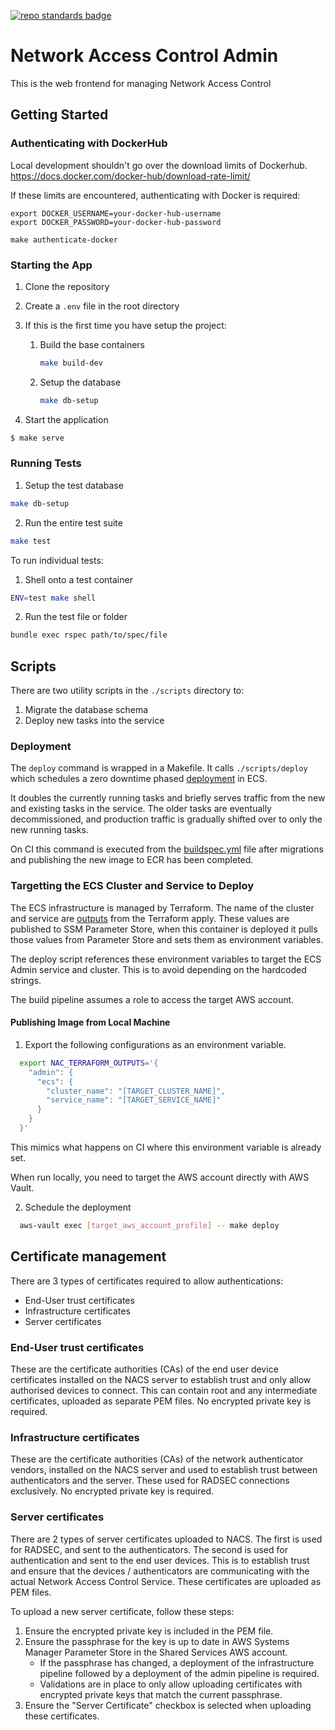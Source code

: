 [![repo standards badge](https://img.shields.io/badge/dynamic/json?color=blue&style=flat&logo=github&labelColor=32393F&label=MoJ%20Compliant&query=%24.result&url=https%3A%2F%2Foperations-engineering-reports.cloud-platform.service.justice.gov.uk%2Fapi%2Fv1%2Fcompliant_public_repositories%2Fnetwork-access-control-admin)](https://operations-engineering-reports.cloud-platform.service.justice.gov.uk/public-github-repositories.html#network-access-control-admin "Link to report")

# Network Access Control Admin

This is the web frontend for managing Network Access Control

## Getting Started

### Authenticating with DockerHub


Local development shouldn't go over the download limits of Dockerhub.
https://docs.docker.com/docker-hub/download-rate-limit/

If these limits are encountered, authenticating with Docker is required:

```
export DOCKER_USERNAME=your-docker-hub-username
export DOCKER_PASSWORD=your-docker-hub-password

make authenticate-docker
```

### Starting the App

1. Clone the repository
1. Create a `.env` file in the root directory
1. If this is the first time you have setup the project:

   1. Build the base containers

      ```sh
      make build-dev
      ```

   2. Setup the database

      ```sh
      make db-setup
      ```

1. Start the application

```sh
$ make serve
```

### Running Tests

1. Setup the test database

```sh
make db-setup
```

2. Run the entire test suite

```sh
make test
```

To run individual tests:

1. Shell onto a test container

```sh
ENV=test make shell
```

2. Run the test file or folder

```sh
bundle exec rspec path/to/spec/file
```

## Scripts

There are two utility scripts in the `./scripts` directory to:

1. Migrate the database schema
2. Deploy new tasks into the service

### Deployment

The `deploy` command is wrapped in a Makefile. It calls `./scripts/deploy` which schedules a zero downtime phased [deployment](https://docs.aws.amazon.com/AmazonECS/latest/developerguide/update-service.html) in ECS.

It doubles the currently running tasks and briefly serves traffic from the new and existing tasks in the service.
The older tasks are eventually decommissioned, and production traffic is gradually shifted over to only the new running tasks.

On CI this command is executed from the [buildspec.yml](./buildspec.yml) file after migrations and publishing the new image to ECR has been completed.

### Targetting the ECS Cluster and Service to Deploy

The ECS infrastructure is managed by Terraform. The name of the cluster and service are [outputs](https://www.terraform.io/docs/configuration/outputs.html) from the Terraform apply. These values are published to SSM Parameter Store, when this container is deployed it pulls those values from Parameter Store and sets them as environment variables.

The deploy script references these environment variables to target the ECS Admin service and cluster. This is to avoid depending on the hardcoded strings.

The build pipeline assumes a role to access the target AWS account.

#### Publishing Image from Local Machine

1. Export the following configurations as an environment variable.

```bash
  export NAC_TERRAFORM_OUTPUTS='{
    "admin": {
      "ecs": {
        "cluster_name": "[TARGET_CLUSTER_NAME]",
        "service_name": "[TARGET_SERVICE_NAME]"
      }
    }
  }'
```

This mimics what happens on CI where this environment variable is already set.

When run locally, you need to target the AWS account directly with AWS Vault.

2. Schedule the deployment

```bash
  aws-vault exec [target_aws_account_profile] -- make deploy
```

## Certificate management

There are 3 types of certificates required to allow authentications:
- End-User trust certificates
- Infrastructure certificates
- Server certificates

### End-User trust certificates

These are the certificate authorities (CAs) of the end user device certificates installed on the NACS server to establish trust and only allow authorised devices to connect. This can contain root and any intermediate certificates, uploaded as separate PEM files. No encrypted private key is required.

### Infrastructure certificates

These are the certificate authorities (CAs) of the network authenticator vendors, installed on the NACS server and used to establish trust between authenticators and the server. These used for RADSEC connections exclusively. No encrypted private key is required.

### Server certificates

There are 2 types of server certificates uploaded to NACS. 
The first is used for RADSEC, and sent to the authenticators. The second is used for authentication and sent to the end user devices. This is to establish trust and ensure that the devices / authenticators are communicating with the actual Network Access Control Service. 
These certificates are uploaded as PEM files. 

To upload a new server certificate, follow these steps:

1. Ensure the encrypted private key is included in the PEM file.
2. Ensure the passphrase for the key is up to date in AWS Systems Manager Parameter Store in the Shared Services AWS account.
    - If the passphrase has changed, a deployment of the infrastructure pipeline followed by a deployment of the admin pipeline is required.
    - Validations are in place to only allow uploading certificates with encrypted private keys that match the current passphrase.
3. Ensure the "Server Certificate" checkbox is selected when uploading these certificates.
